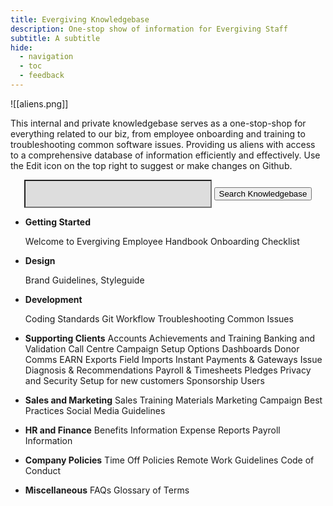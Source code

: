 ```yaml
---
title: Evergiving Knowledgebase
description: One-stop show of information for Evergiving Staff
subtitle: A subtitle
hide:
  - navigation
  - toc
  - feedback
---
```


![[aliens.png]]

This internal and private knowledgebase serves as a one-stop-shop for everything related to our biz, from employee onboarding and training to troubleshooting common software issues. Providing us aliens with access to a comprehensive database of information efficiently and effectively. Use the Edit icon on the top right to suggest or make changes on Github.



<p>
<form style="text-align:center"> 
  <input type="text" id="form1" style="background-color:rgb(221,221,221); height:45px; padding-left:10px; width:300px;" /> 
  <button type="button" class="md-button md-button--primary"> Search Knowledgebase</button>
</form>
</p>


-   __Getting Started__

    Welcome to Evergiving
    Employee Handbook
    Onboarding Checklist

-   __Design__

    Brand Guidelines, Styleguide


-   __Development__

    Coding Standards
    Git Workflow
    Troubleshooting Common Issues

      
- __Supporting Clients__
        Accounts
        Achievements and Training
        Banking and Validation
        Call Centre
        Campaign Setup Options 
        Dashboards
        Donor Comms
        EARN
        Exports
        Field
        Imports
        Instant Payments & Gateways
        Issue Diagnosis & Recommendations
        Payroll & Timesheets
        Pledges
        Privacy and Security
        Setup for new customers
        Sponsorship
        Users

- __Sales and Marketing__
        Sales Training Materials
        Marketing Campaign Best Practices
        Social Media Guidelines

- __HR and Finance__
        Benefits Information
        Expense Reports
        Payroll Information

- __Company Policies__
        Time Off Policies
        Remote Work Guidelines
        Code of Conduct

- __Miscellaneous__
        FAQs
        Glossary of Terms
